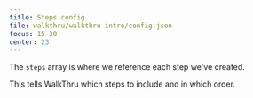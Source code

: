 ```yaml
---
title: Steps config
file: walkthru/walkthru-intro/config.json
focus: 15-30
center: 23
---
```


The `steps` array is where we reference each step we've created. 

This tells WalkThru which steps to include and in which order.
